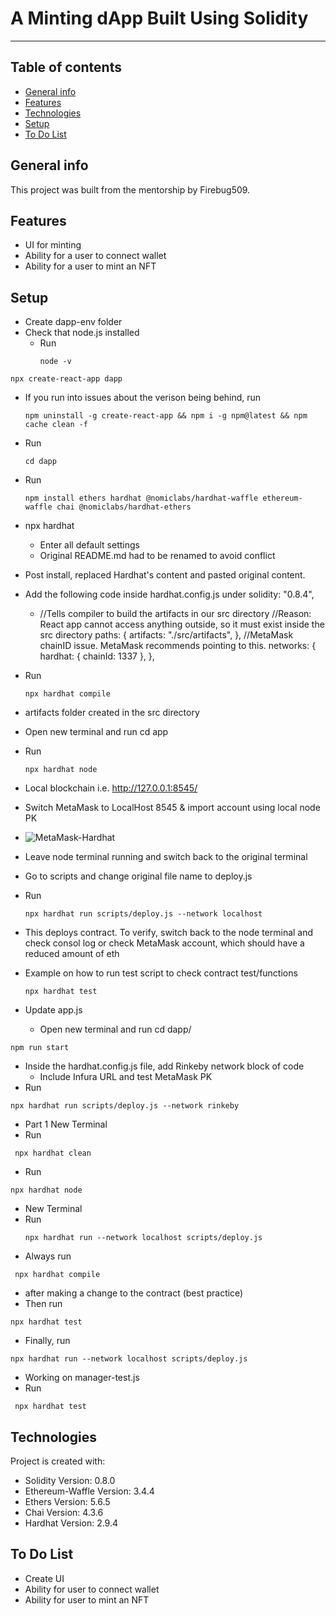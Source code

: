 # A Minting dApp Built Using Solidity

---

## Table of contents

- [General info](#general-info)
- [Features](#features)
- [Technologies](#technologies)
- [Setup](#setup)
- [To Do List](#to-do-list)

## General info

This project was built from the mentorship by Firebug509.

## Features

- UI for minting
- Ability for a user to connect wallet
- Ability for a user to mint an NFT

## Setup

- Create dapp-env folder
- Check that node.js installed
  - Run
    ```
    node -v
    ```

```
npx create-react-app dapp
```

- If you run into issues about the verison being behind, run

  ```
  npm uninstall -g create-react-app && npm i -g npm@latest && npm cache clean -f
  ```

- Run

  ```
  cd dapp
  ```

- Run

  ```
  npm install ethers hardhat @nomiclabs/hardhat-waffle ethereum-waffle chai @nomiclabs/hardhat-ethers
  ```

- npx hardhat
  - Enter all default settings
  - Original README.md had to be renamed to avoid conflict
- Post install, replaced Hardhat's content and pasted original content.
- Add the following code inside hardhat.config.js under solidity: "0.8.4",
  - //Tells compiler to build the artifacts in our src directory
    //Reason: React app cannot access anything outside, so it must exist inside the src directory
    paths: {
    artifacts: "./src/artifacts",
    },
    //MetaMask chainID issue. MetaMask recommends pointing to this.
    networks: {
    hardhat: {
    chainId: 1337
    },
    },
- Run

  ```
  npx hardhat compile
  ```

- artifacts folder created in the src directory
- Open new terminal and run cd app
- Run

  ```
  npx hardhat node
  ```

- Local blockchain i.e. http://127.0.0.1:8545/

- Switch MetaMask to LocalHost 8545 & import account using local node PK
- ![MetaMask-Hardhat](https://user-images.githubusercontent.com/96752508/168085825-7963931a-867a-4fc7-99d9-0afdbc7fdd9d.png)
- Leave node terminal running and switch back to the original terminal
- Go to scripts and change original file name to deploy.js
- Run

  ```
  npx hardhat run scripts/deploy.js --network localhost
  ```

- This deploys contract. To verify, switch back to the node terminal and check consol log or check MetaMask account, which should have a reduced amount of eth
- Example on how to run test script to check contract test/functions

  ```
  npx hardhat test
  ```

- Update app.js
  - Open new terminal and run cd dapp/

```
npm run start
```

- Inside the hardhat.config.js file, add Rinkeby network block of code
  - Include Infura URL and test MetaMask PK
- Run

```
npx hardhat run scripts/deploy.js --network rinkeby
```

- Part 1 New Terminal
- Run

```
 npx hardhat clean
```

- Run

```
npx hardhat node
```

- New Terminal
- Run
  ```
  npx hardhat run --network localhost scripts/deploy.js
  ```
- Always run

```
 npx hardhat compile
```

- after making a change to the contract (best practice)
- Then run

```
npx hardhat test
```

- Finally, run

```
npx hardhat run --network localhost scripts/deploy.js
```

- Working on manager-test.js
- Run

```
 npx hardhat test
```

## Technologies

Project is created with:

- Solidity Version: 0.8.0
- Ethereum-Waffle Version: 3.4.4
- Ethers Version: 5.6.5
- Chai Version: 4.3.6
- Hardhat Version: 2.9.4

## To Do List

- Create UI
- Ability for user to connect wallet
- Ability for user to mint an NFT
